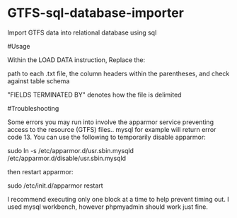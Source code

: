 # GTFS-sql-database-importer
Import GTFS data into relational database using sql


#Usage

Within the LOAD DATA instruction, Replace the:

path to each .txt file,
the column headers within the parentheses, and check against table schema 


"FIELDS TERMINATED BY" denotes how the file is delimited

#Troubleshooting

Some errors you may run into involve the apparmor service preventing access to the resource (GTFS) files.. mysql for example will return error code 13. You can use the following to temporarily disable apparmor:

sudo ln -s /etc/apparmor.d/usr.sbin.mysqld /etc/apparmor.d/disable/usr.sbin.mysqld

then restart apparmor:

sudo /etc/init.d/apparmor restart


I recommend executing only one block at a time to help prevent timing out. I used mysql workbench, however phpmyadmin should work just fine. 
